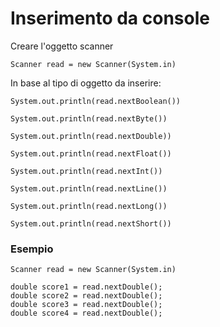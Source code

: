 # Inserimento da console

Creare l'oggetto scanner

`Scanner read = new Scanner(System.in)`

In base al tipo di oggetto da inserire:

`System.out.println(read.nextBoolean())`

`System.out.println(read.nextByte())`

`System.out.println(read.nextDouble))`

`System.out.println(read.nextFloat())`

`System.out.println(read.nextInt())`	

`System.out.println(read.nextLine())`

`System.out.println(read.nextLong())`

`System.out.println(read.nextShort())`

### Esempio
```
Scanner read = new Scanner(System.in)

double score1 = read.nextDouble();
double score2 = read.nextDouble();
double score3 = read.nextDouble();
double score4 = read.nextDouble();
```        
